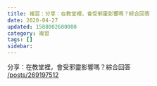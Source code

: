 ```yaml
---
title: 複習：分享：在教堂裡，會受邪靈影響嗎？綜合回答
date: 2020-04-27
updated: 1588002600000
category: 複習
tags: []
sidebar: 
---
```


<p>分享：在教堂裡，會受邪靈影響嗎？綜合回答<br/>
<a href="/posts/269197512" target="_blank">/posts/269197512</a></p>
<p> </p>
